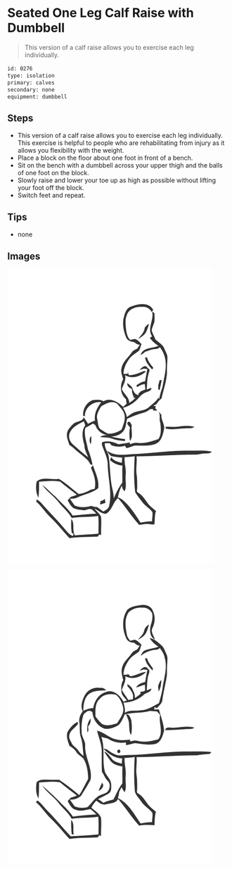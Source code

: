 # Seated One Leg Calf Raise with Dumbbell
> This version of a calf raise allows you to exercise each leg individually.

``` 
id: 0276 
type: isolation 
primary: calves 
secondary: none 
equipment: dumbbell 
``` 

## Steps

 - This version of a calf raise allows you to exercise each leg individually. This exercise is helpful to people who are rehabilitating from injury as it allows you flexibility with the weight.
 - Place a block on the floor about one foot in front of a bench.
 - Sit on the bench with a dumbbell across your upper thigh and the balls of one foot on the block.
 - Slowly raise and lower your toe up as high as possible without lifting your foot off the block.
 - Switch feet and repeat.

## Tips

 - none

## Images

![](../svg/0276-relaxation.svg)

![](../svg/0276-tension.svg)
